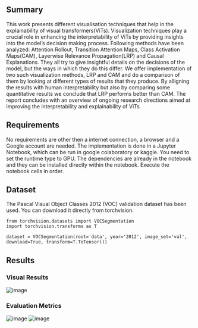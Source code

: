 ## Summary

This work presents different visualisation techniques that help in the explainability of visual transformers(ViTs). Visualization techniques play a crucial role in enhancing the interpretability of ViTs by providing insights into the model’s decision making process. Following methods have been analyzed: Attention Rollout, Transition Attention Maps, Class Activation Maps(CAM), Layerwise Relevance Propagation(LRP) and Causal Explanations. They all try to give insightful details on the decisions of the model, but the ways in which they do this differ. We offer implementation of two such visualization methods, LRP and CAM and do a comparison of them by looking at different types of results that they produce. By alligning the results with human interpretability but also by comparing some quantitative results we conclude that LRP performs better than CAM. The report concludes with an overview of ongoing research directions aimed at improving the interpretability and explainability of ViTs

## Requirements

No requirements are other then a internet connection, a browser and a Google account are needed. The implementation is done in a Jupyter Notebook, which can be run in google colaboratory or kaggle. You need to set the runtime type to GPU.
The dependencies are already in the notebook and they can be installed directly within the notebook.
Execute the notebook cells in order.

## Dataset

The Pascal Visual Object Classes 2012 (VOC) validation dataset has been used.
You can download it directly from torchvision.

```
from torchvision.datasets import VOCSegmentation
import torchvision.transforms as T

dataset = VOCSegmentation(root='data', year='2012', image_set='val', download=True, transform=T.ToTensor())
```
## Results
### Visual Results
![image](https://github.com/user-attachments/assets/b7742a23-b3ec-4114-92fa-2de53fab45ab)

### Evaluation Metrics
![image](https://github.com/user-attachments/assets/89bf8413-b561-4659-83eb-251975ccfb3b)
![image](https://github.com/user-attachments/assets/0a159ee9-f07a-4a00-a31c-b991f6fdfc22)


